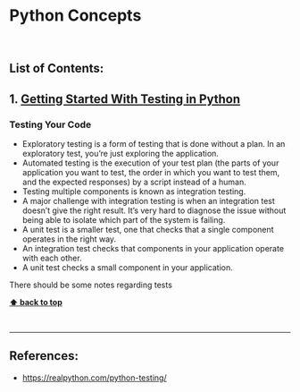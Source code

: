 # Python Concepts

<br />


## List of Contents:
## 1. [Getting Started With Testing in Python](#content-1)


### Testing Your Code
- Exploratory testing is a form of testing that is done without a plan. In an exploratory test, you’re just exploring the application.
- Automated testing is the execution of your test plan (the parts of your application you want to test, the order in which you want to test them, and the expected responses) by a script instead of a human.
- Testing multiple components is known as integration testing.
- A major challenge with integration testing is when an integration test doesn’t give the right result. It’s very hard to diagnose the issue without being able to isolate which part of the system is failing.
- A unit test is a smaller test, one that checks that a single component operates in the right way.
- An integration test checks that components in your application operate with each other.
- A unit test checks a small component in your application.

There should be some notes regarding tests

**[⬆ back to top](#list-of-contents)**

<br />

---
## References:
- https://realpython.com/python-testing/